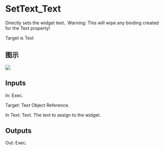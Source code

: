 # SetText_Text

Directly sets the widget text.. Warning: This will wipe any binding created for the Text property!

Target is Text

## 图示

![]($-20221218-21364904.png)

## Inputs

In: Exec.

Target: Text Object Reference.

In Text: Text. The text to assign to the widget.  

## Outputs

Out: Exec.

